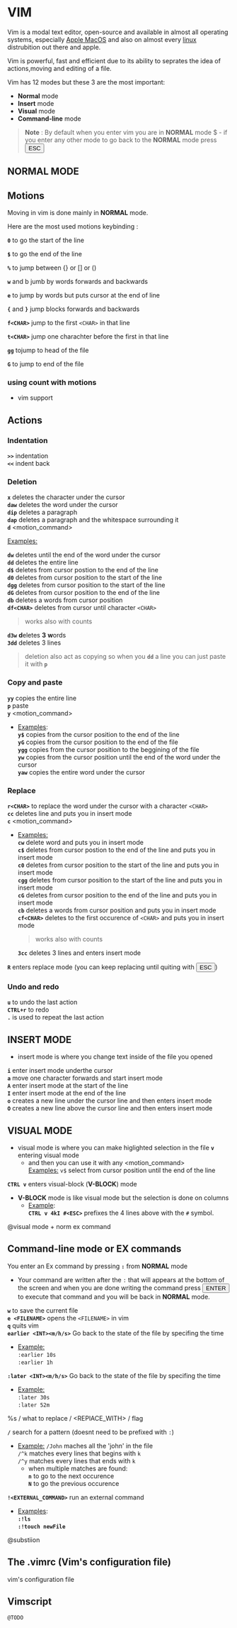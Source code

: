 # VIM

Vim is a modal text editor, open-source and available in almost all operating systems, especially [Apple MacOS]() and also on almost every [linux]() distrubition out there and apple.

Vim is powerful, fast and efficient due to its ability to seprates the idea of actions,moving and editing of a file.

Vim has 12 modes but these 3 are the most important:

- **Normal** mode
- **Insert** mode 
- **Visual** mode
- **Command-line** mode

> **Note** : By default when you enter vim you are in **NORMAL** mode
>$ -  if you enter any other mode to go back to the **NORMAL** mode press <input type="submit" value="ESC">

## NORMAL MODE
## Motions
Moving in vim is done mainly in **NORMAL** mode.  

Here are the most used motions keybinding :   

**`0`** to go the start of the line  

**`$`** to go the end of the line  

**`%`** to jump between {} or [] or ()   

**`w`** and b jumb by words forwards and backwards  

**`e`** to jump by words but puts cursor at the end of line  

**`{`** and **`}`** jump blocks forwards and backwards  

**`f<CHAR>`** jump to the first `<CHAR>` in that line 

**`t<CHAR>`** jump one charachter before the first <CHAR> in that line   

**`gg`** tojump to head of the file

**`G`** to jump to end of the file
### using count with motions
- vim support

## Actions
### Indentation
**`>>`** indentation  
**`<<`** indent back

### Deletion
**`x`** deletes the character under the cursor  
**`daw`** deletes the word under the cursor  
**`dip`** deletes a paragraph  
**`dap`** deletes a paragraph and the whitespace surrounding it  
**`d`** <motion_command>  

<ins>Examples:</ins>  

**`dw`** deletes until the end of the word under the cursor  
**`dd`** deletes the entire line  
**`d$`** deletes from cursor postion to the end of the line  
**`d0`** deletes from cursor position to the start of the line  
**`dgg`** deletes from cursor position to the start of the line  
**`dG`** deletes from cursor position to the end of the line  
**`db`** deletes a words from cursor position  
**`df<CHAR>`** deletes from cursor until character `<CHAR>`  
>works also with counts  

**`d3w`** **d**eletes **3** **w**ords   
**`3dd`** deletes 3 lines	

> deletion also act as copying so when you **`dd`** a line you can just paste it with **`p`**  

### Copy and paste
**`yy`** copies the entire line  
**`p`** paste  
**`y`** <motion_command>  
* <ins>Examples</ins>:   
	**`y$`** copies from the cursor position to the end of the line  
	**`yG`** copies from the cursor position to the end of the file  
	**`ygg`** copies from the cursor position to the beggining of the file  
	**`yw`** copies from the cursor position until the end of the word under the cursor  
	**`yaw`** copies the entire word under the cursor  

### Replace

**`r<CHAR>`** to replace the word under the cursor with a character `<CHAR>`   
**`cc`** deletes line and puts you in insert mode    
**`c`** <motion_command>
* <ins>Examples:</ins>   
	**`cw`** delete word and puts you in insert mode  
	**`c$`** deletes from cursor postion to the end of the line and puts you in insert mode  
	**`c0`** deletes from cursor position to the start of the line and puts you in insert mode  
	**`cgg`** deletes from cursor position to the start of the line and puts you in insert mode  
	**`cG`** deletes from cursor position to the end of the line and puts you in insert mode  
	**`cb`** deletes a words from cursor position and puts you in insert mode   
	**`cf<CHAR>`** deletes to the first occurence of `<CHAR>` and puts you in insert mode  
	
	>  works also with counts  

	**`3cc`** deletes 3 lines and enters insert mode

**`R`** enters replace mode (you can keep replacing until quiting with <button>ESC</button>)  

### Undo and redo
**`u`** to undo the last action  
**`CTRL+r`** to redo  
**`.`** is used to repeat the last action  
	

## INSERT MODE
* insert mode is where you change text inside of the file you opened

**`i`** enter insert mode underthe cursor    
**`a`** move one character forwards and start insert mode    
**`A`** enter insert mode at the start of the line  
**`I`** enter insert mode at the end of the line  
**`o`** creates a new line under the cursor line and then enters insert mode  
**`O`** creates a new line above  the cursor line and then enters insert mode

## VISUAL MODE
* visual mode is where you can make higlighted selection in the file 
**`v`** entering visual mode  
	* and then you can use it with any <motion_command>  
	<ins>Examples:</ins>
	`v$` select from cursor position until the end of the line
<motion command>

**`CTRL v`** enters visual-block (**V-BLOCK**) mode 
* **V-BLOCK** mode is like visual mode but the selection is done on columns   
	* <ins>Example</ins>:  
	**`CTRL v 4kI #<ESC>`** prefixes the 4 lines above with the `#` symbol.

@visual mode + norm ex command

## Command-line mode or EX commands
You enter an Ex command by pressing **`:`** from **NORMAL** mode
* Your command are written after the `:` that will appears at the bottom of the screen and when you are done writing the command press **<input type=submit value=ENTER>** to execute that command and you will be back in **NORMAL** mode. 

**`w`** to save the current file  
**`e <FILENAME>`** opens the `<FILENAME>` in vim  
**`q`** quits vim  
**`earlier <INT><m/h/s>`** Go back to the state of the file by specifing the time   
- <ins>Example:</ins>  
	`:earlier 10s`  
	`:earlier 1h`

**`:later <INT><m/h/s>`** Go back to the state of the file by specifing the time 
- <ins>Example:</ins>  
	`:later 30s`  
	`:later 52m`


%s / what to replace / <REPlACE_WITH> / flag  

**`/`** search for a pattern (doesnt need to be prefixed with `:`)
- <ins>Example:</ins> 
	`/John` maches all the 'john' in the file  
	`/^k` matches every lines that begins with `k`  
	`/^y` matches every lines that ends with `k`  
	- when multiple matches are found:  
		**`n`** to go to the next occurence  
		**`N`** to go the previous occurence	

**`!<EXTERNAL_COMMAND>`** run an external command  
- <ins>Examples</ins>:  
		**`:!ls`**  
		**`:!touch newFile`**

@substiion

## The .vimrc (Vim's configuration file)
vim's configuration file


## Vimscript
`@TODO`